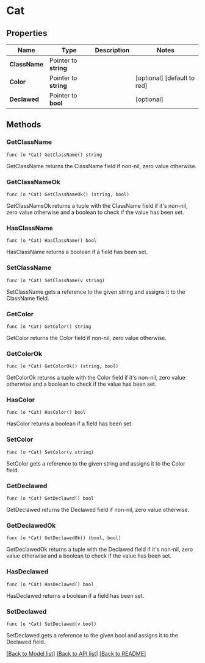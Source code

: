 # Cat

## Properties

Name | Type | Description | Notes
------------ | ------------- | ------------- | -------------
**ClassName** | Pointer to **string** |  | 
**Color** | Pointer to **string** |  | [optional] [default to red]
**Declawed** | Pointer to **bool** |  | [optional] 

## Methods

### GetClassName

`func (o *Cat) GetClassName() string`

GetClassName returns the ClassName field if non-nil, zero value otherwise.

### GetClassNameOk

`func (o *Cat) GetClassNameOk() (string, bool)`

GetClassNameOk returns a tuple with the ClassName field if it's non-nil, zero value otherwise
and a boolean to check if the value has been set.

### HasClassName

`func (o *Cat) HasClassName() bool`

HasClassName returns a boolean if a field has been set.

### SetClassName

`func (o *Cat) SetClassName(v string)`

SetClassName gets a reference to the given string and assigns it to the ClassName field.

### GetColor

`func (o *Cat) GetColor() string`

GetColor returns the Color field if non-nil, zero value otherwise.

### GetColorOk

`func (o *Cat) GetColorOk() (string, bool)`

GetColorOk returns a tuple with the Color field if it's non-nil, zero value otherwise
and a boolean to check if the value has been set.

### HasColor

`func (o *Cat) HasColor() bool`

HasColor returns a boolean if a field has been set.

### SetColor

`func (o *Cat) SetColor(v string)`

SetColor gets a reference to the given string and assigns it to the Color field.

### GetDeclawed

`func (o *Cat) GetDeclawed() bool`

GetDeclawed returns the Declawed field if non-nil, zero value otherwise.

### GetDeclawedOk

`func (o *Cat) GetDeclawedOk() (bool, bool)`

GetDeclawedOk returns a tuple with the Declawed field if it's non-nil, zero value otherwise
and a boolean to check if the value has been set.

### HasDeclawed

`func (o *Cat) HasDeclawed() bool`

HasDeclawed returns a boolean if a field has been set.

### SetDeclawed

`func (o *Cat) SetDeclawed(v bool)`

SetDeclawed gets a reference to the given bool and assigns it to the Declawed field.


[[Back to Model list]](../README.md#documentation-for-models) [[Back to API list]](../README.md#documentation-for-api-endpoints) [[Back to README]](../README.md)


